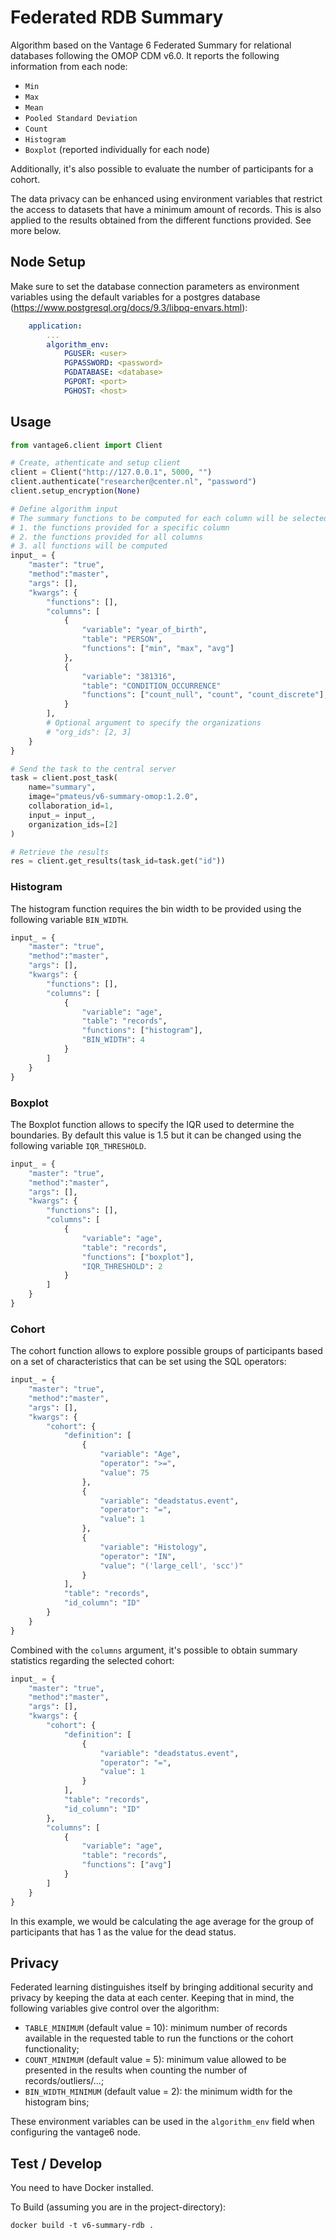 # Federated RDB Summary

Algorithm based on the Vantage 6 Federated Summary for relational databases following the OMOP CDM v6.0.
It reports the following information from each node:
- `Min`
- `Max`
- `Mean`
- `Pooled Standard Deviation`
- `Count`
- `Histogram`
- `Boxplot` (reported individually for each node)

Additionally, it's also possible to evaluate the number of participants for a cohort.

The data privacy can be enhanced using environment variables that restrict the access to
datasets that have a minimum amount of records. This is also applied to the results obtained 
from the different functions provided. See more below.

## Node Setup

Make sure to set the database connection parameters as environment variables using the default variables for a postgres database (https://www.postgresql.org/docs/9.3/libpq-envars.html):

```yaml
    application:
        ...
        algorithm_env:
            PGUSER: <user>
            PGPASSWORD: <password>
            PGDATABASE: <database>
            PGPORT: <port>
            PGHOST: <host>
```

## Usage
```python
from vantage6.client import Client

# Create, athenticate and setup client
client = Client("http://127.0.0.1", 5000, "")
client.authenticate("researcher@center.nl", "password")
client.setup_encryption(None)

# Define algorithm input
# The summary functions to be computed for each column will be selected in the following order:
# 1. the functions provided for a specific column
# 2. the functions provided for all columns
# 3. all functions will be computed
input_ = {
    "master": "true",
    "method":"master", 
    "args": [], 
    "kwargs": {
        "functions": [],
        "columns": [
            {
                "variable": "year_of_birth",
                "table": "PERSON",
                "functions": ["min", "max", "avg"]
            },
            {
                "variable": "381316",
                "table": "CONDITION_OCCURRENCE"
                "functions": ["count_null", "count", "count_discrete"],
            }
        ],
        # Optional argument to specify the organizations
        # "org_ids": [2, 3]
    }
}

# Send the task to the central server
task = client.post_task(
    name="summary",
    image="pmateus/v6-summary-omop:1.2.0",
    collaboration_id=1,
    input_= input_,
    organization_ids=[2]
)

# Retrieve the results
res = client.get_results(task_id=task.get("id"))
```

### Histogram

The histogram function requires the bin width to be provided using the following variable `BIN_WIDTH`.

```python
input_ = {
    "master": "true",
    "method":"master", 
    "args": [], 
    "kwargs": {
        "functions": [],
        "columns": [
            {
                "variable": "age",
                "table": "records",
                "functions": ["histogram"],
                "BIN_WIDTH": 4
            }
        ]
    }
}
```

### Boxplot

The Boxplot function allows to specify the IQR used to determine the boundaries.
By default this value is 1.5 but it can be changed using the following variable `IQR_THRESHOLD`.

```python
input_ = {
    "master": "true",
    "method":"master", 
    "args": [], 
    "kwargs": {
        "functions": [],
        "columns": [
            {
                "variable": "age",
                "table": "records",
                "functions": ["boxplot"],
                "IQR_THRESHOLD": 2
            }
        ]
    }
}
```

### Cohort

The cohort function allows to explore possible groups of participants based on a set of 
characteristics that can be set using the SQL operators:

```python
input_ = {
    "master": "true",
    "method":"master", 
    "args": [], 
    "kwargs": {
        "cohort": {
            "definition": [
                {
                    "variable": "Age",
                    "operator": ">=",
                    "value": 75
                },
                {
                    "variable": "deadstatus.event",
                    "operator": "=",
                    "value": 1
                },
                {
                    "variable": "Histology",
                    "operator": "IN",
                    "value": "('large_cell', 'scc')"
                }
            ],
            "table": "records",
            "id_column": "ID"
        }
    }
}
```

Combined with the `columns` argument, it's possible to obtain summary statistics 
regarding the selected cohort:

```python
input_ = {
    "master": "true",
    "method":"master", 
    "args": [], 
    "kwargs": {
        "cohort": {
            "definition": [
                {
                    "variable": "deadstatus.event",
                    "operator": "=",
                    "value": 1
                }
            ],
            "table": "records",
            "id_column": "ID"
        },
        "columns": [
            {
                "variable": "age",
                "table": "records",
                "functions": ["avg"]
            }
        ]
    }
}
```

In this example, we would be calculating the age average for the group of 
participants that has 1 as the value for the dead status.

## Privacy

Federated learning distinguishes itself by bringing additional security and privacy 
by keeping the data at each center.
Keeping that in mind, the following variables give control over the algorithm:
- `TABLE_MINIMUM` (default value = 10): minimum number of records available in the 
requested table to run the functions or the cohort functionality;
- `COUNT_MINIMUM` (default value = 5): minimum value allowed to be presented in the 
results when counting the number of records/outliers/...;
- `BIN_WIDTH_MINIMUM` (default value = 2): the minimum width for the histogram bins;

These environment variables can be used in the `algorithm_env` field when configuring 
the vantage6 node.

## Test / Develop

You need to have Docker installed.

To Build (assuming you are in the project-directory):
```
docker build -t v6-summary-rdb .
```
